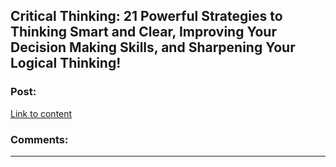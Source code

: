 ## Critical Thinking: 21 Powerful Strategies to Thinking Smart and Clear, Improving Your Decision Making Skills, and Sharpening Your Logical Thinking!

### Post:

[Link to content](http://www.amazon.com/dp/B016NHSDNE)

### Comments:

---

